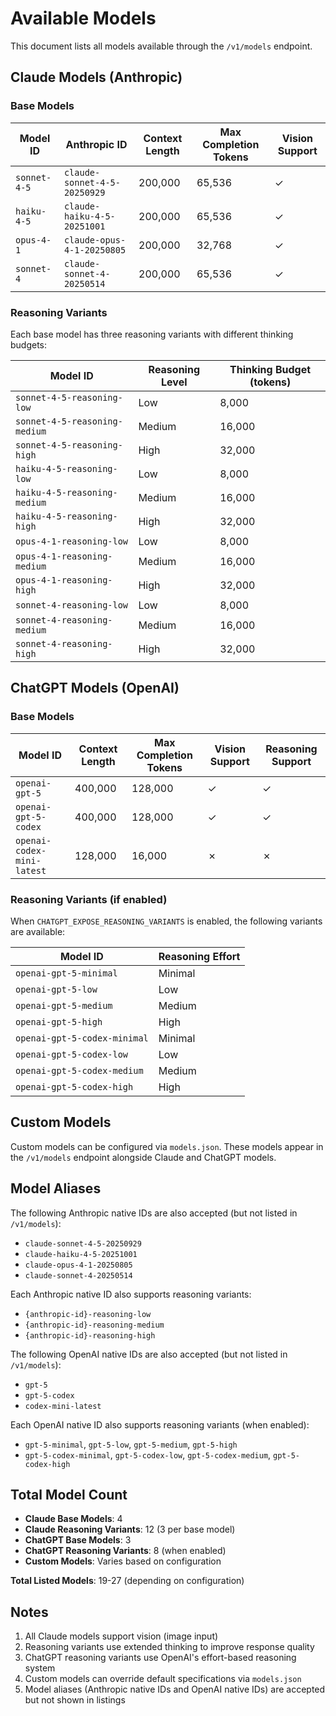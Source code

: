 # Available Models

This document lists all models available through the `/v1/models` endpoint.

## Claude Models (Anthropic)

### Base Models

| Model ID | Anthropic ID | Context Length | Max Completion Tokens | Vision Support |
|----------|--------------|----------------|----------------------|----------------|
| `sonnet-4-5` | `claude-sonnet-4-5-20250929` | 200,000 | 65,536 | ✓ |
| `haiku-4-5` | `claude-haiku-4-5-20251001` | 200,000 | 65,536 | ✓ |
| `opus-4-1` | `claude-opus-4-1-20250805` | 200,000 | 32,768 | ✓ |
| `sonnet-4` | `claude-sonnet-4-20250514` | 200,000 | 65,536 | ✓ |

### Reasoning Variants

Each base model has three reasoning variants with different thinking budgets:

| Model ID | Reasoning Level | Thinking Budget (tokens) |
|----------|----------------|-------------------------|
| `sonnet-4-5-reasoning-low` | Low | 8,000 |
| `sonnet-4-5-reasoning-medium` | Medium | 16,000 |
| `sonnet-4-5-reasoning-high` | High | 32,000 |
| `haiku-4-5-reasoning-low` | Low | 8,000 |
| `haiku-4-5-reasoning-medium` | Medium | 16,000 |
| `haiku-4-5-reasoning-high` | High | 32,000 |
| `opus-4-1-reasoning-low` | Low | 8,000 |
| `opus-4-1-reasoning-medium` | Medium | 16,000 |
| `opus-4-1-reasoning-high` | High | 32,000 |
| `sonnet-4-reasoning-low` | Low | 8,000 |
| `sonnet-4-reasoning-medium` | Medium | 16,000 |
| `sonnet-4-reasoning-high` | High | 32,000 |

## ChatGPT Models (OpenAI)

### Base Models

| Model ID | Context Length | Max Completion Tokens | Vision Support | Reasoning Support |
|----------|----------------|----------------------|----------------|-------------------|
| `openai-gpt-5` | 400,000 | 128,000 | ✓ | ✓ |
| `openai-gpt-5-codex` | 400,000 | 128,000 | ✓ | ✓ |
| `openai-codex-mini-latest` | 128,000 | 16,000 | ✗ | ✗ |

### Reasoning Variants (if enabled)

When `CHATGPT_EXPOSE_REASONING_VARIANTS` is enabled, the following variants are available:

| Model ID | Reasoning Effort |
|----------|-----------------|
| `openai-gpt-5-minimal` | Minimal |
| `openai-gpt-5-low` | Low |
| `openai-gpt-5-medium` | Medium |
| `openai-gpt-5-high` | High |
| `openai-gpt-5-codex-minimal` | Minimal |
| `openai-gpt-5-codex-low` | Low |
| `openai-gpt-5-codex-medium` | Medium |
| `openai-gpt-5-codex-high` | High |

## Custom Models

Custom models can be configured via `models.json`. These models appear in the `/v1/models` endpoint alongside Claude and ChatGPT models.

## Model Aliases

The following Anthropic native IDs are also accepted (but not listed in `/v1/models`):

- `claude-sonnet-4-5-20250929`
- `claude-haiku-4-5-20251001`
- `claude-opus-4-1-20250805`
- `claude-sonnet-4-20250514`

Each Anthropic native ID also supports reasoning variants:
- `{anthropic-id}-reasoning-low`
- `{anthropic-id}-reasoning-medium`
- `{anthropic-id}-reasoning-high`

The following OpenAI native IDs are also accepted (but not listed in `/v1/models`):

- `gpt-5`
- `gpt-5-codex`
- `codex-mini-latest`

Each OpenAI native ID also supports reasoning variants (when enabled):
- `gpt-5-minimal`, `gpt-5-low`, `gpt-5-medium`, `gpt-5-high`
- `gpt-5-codex-minimal`, `gpt-5-codex-low`, `gpt-5-codex-medium`, `gpt-5-codex-high`

## Total Model Count

- **Claude Base Models**: 4
- **Claude Reasoning Variants**: 12 (3 per base model)
- **ChatGPT Base Models**: 3
- **ChatGPT Reasoning Variants**: 8 (when enabled)
- **Custom Models**: Varies based on configuration

**Total Listed Models**: 19-27 (depending on configuration)

## Notes

1. All Claude models support vision (image input)
2. Reasoning variants use extended thinking to improve response quality
3. ChatGPT reasoning variants use OpenAI's effort-based reasoning system
4. Custom models can override default specifications via `models.json`
5. Model aliases (Anthropic native IDs and OpenAI native IDs) are accepted but not shown in listings
